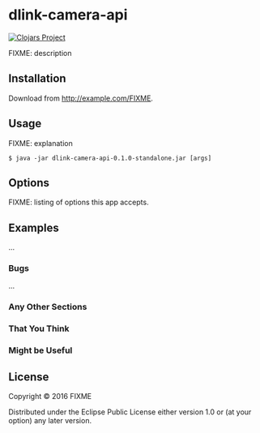 # dlink-camera-api

[![Clojars Project](http://clojars.org/org.tiago/dlink-camera-api/latest-version.svg)](http://clojars.org/org.tiago/dlink-camera-api)


FIXME: description

## Installation

Download from http://example.com/FIXME.

## Usage

FIXME: explanation

    $ java -jar dlink-camera-api-0.1.0-standalone.jar [args]

## Options

FIXME: listing of options this app accepts.

## Examples

...

### Bugs

...

### Any Other Sections
### That You Think
### Might be Useful

## License

Copyright © 2016 FIXME

Distributed under the Eclipse Public License either version 1.0 or (at
your option) any later version.
